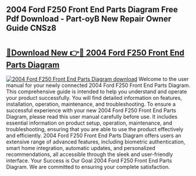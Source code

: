 ## 2004 Ford F250 Front End Parts Diagram Free Pdf Download - Part-oyB New Repair Owner Guide CNSz8

# <h2><a href="http://dfrv6j.blite.top/?on=2004+Ford+F250+Front+End+Parts+Diagram">🔗Download New 👉🔴 2004 Ford F250 Front End Parts Diagram</a></h2>

[![2004 Ford F250 Front End Parts Diagram download](https://i.imgur.com/lujVjoI.png)](http://dfrv6j.blite.top/?on=2004+Ford+F250+Front+End+Parts+Diagram)
Welcome to the user manual for your newly connected 2004 Ford F250 Front End Parts Diagram. This comprehensive guide is intended to help you understand and operate your product successfully. You will find detailed information on features, installation, operation, maintenance, and troubleshooting. To ensure a successful experience with your new 2004 Ford F250 Front End Parts Diagram, please read this user manual carefully before use. It includes essential information on product setup, operation, maintenance, and troubleshooting, ensuring that you are able to use the product effectively and efficiently. 2004 Ford F250 Front End Parts Diagram offers users an extensive range of advanced features, including biometric authentication, smart home integration, automatic updates, and personalized recommendations, all accessible through the sleek and user-friendly interface. Your Success is Our Goal 2004 Ford F250 Front End Parts Diagram. We are committed to ensuring your complete satisfaction.
